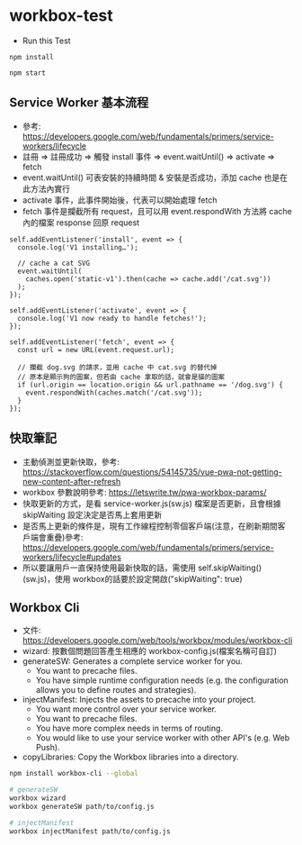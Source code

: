# workbox-test


* Run this Test

```
npm install

npm start
```

## Service Worker 基本流程
*  參考: https://developers.google.com/web/fundamentals/primers/service-workers/lifecycle
*  註冊 => 註冊成功 => 觸發 install 事件 => event.waitUntil() => activate => fetch
*  event.waitUntil() 可表安裝的持續時間 & 安裝是否成功，添加 cache 也是在此方法內實行
*  activate 事件，此事件開始後，代表可以開始處理 fetch
*  fetch 事件是攔截所有 request，且可以用 event.respondWith 方法將 cache 內的檔案 response 回原 request

```
self.addEventListener('install', event => {
  console.log('V1 installing…');

  // cache a cat SVG
  event.waitUntil(
    caches.open('static-v1').then(cache => cache.add('/cat.svg'))
  );
});

self.addEventListener('activate', event => {
  console.log('V1 now ready to handle fetches!');
});

self.addEventListener('fetch', event => {
  const url = new URL(event.request.url);

  // 攔截 dog.svg 的請求，並用 cache 中 cat.svg 的替代掉
  // 原本是顯示狗的圖案，但若由 cache 拿取的話，就會是貓的圖案
  if (url.origin == location.origin && url.pathname == '/dog.svg') {
    event.respondWith(caches.match('/cat.svg'));
  }
});
```

## 快取筆記
*  主動偵測並更新快取，參考: https://stackoverflow.com/questions/54145735/vue-pwa-not-getting-new-content-after-refresh
*  workbox 參數說明參考: https://letswrite.tw/pwa-workbox-params/
*  快取更新的方式，是看 service-worker.js(sw.js) 檔案是否更新，且會根據 skipWaiting 設定決定是否馬上套用更新
*  是否馬上更新的條件是，現有工作線程控制零個客戶端(注意，在刷新期間客戶端會重疊)參考: https://developers.google.com/web/fundamentals/primers/service-workers/lifecycle#updates
*  所以要讓用戶一直保持使用最新快取的話，需使用 self.skipWaiting() (sw.js)，使用 workbox的話要於設定開啟("skipWaiting": true)

## Workbox Cli
*  文件: https://developers.google.com/web/tools/workbox/modules/workbox-cli
*  wizard: 按數個問題回答產生相應的 workbox-config.js(檔案名稱可自訂)
*  generateSW: Generates a complete service worker for you.
    *  You want to precache files.
    *  You have simple runtime configuration needs (e.g. the configuration allows you to define routes and strategies).
*  injectManifest: Injects the assets to precache into your project.
    *  You want more control over your service worker.
    *  You want to precache files.
    *  You have more complex needs in terms of routing.
    *  You would like to use your service worker with other API's (e.g. Web Push).
*  copyLibraries: Copy the Workbox libraries into a directory.

```bash
npm install workbox-cli --global

# generateSW
workbox wizard
workbox generateSW path/to/config.js

# injectManifest
workbox injectManifest path/to/config.js
```